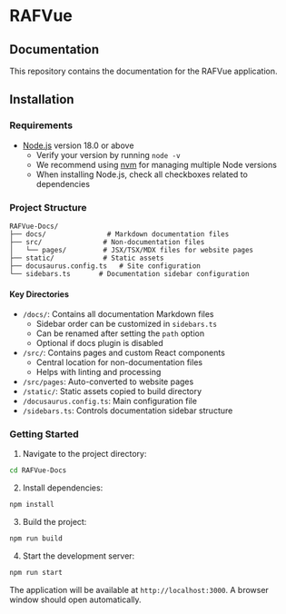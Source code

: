 # RAFVue

## Documentation

This repository contains the documentation for the RAFVue application.

## Installation

### Requirements

- [Node.js](https://nodejs.org/en/download/) version 18.0 or above
  - Verify your version by running `node -v`
  - We recommend using [nvm](https://github.com/nvm-sh/nvm) for managing multiple Node versions
  - When installing Node.js, check all checkboxes related to dependencies

### Project Structure

```
RAFVue-Docs/
├── docs/               # Markdown documentation files
├── src/               # Non-documentation files
│   └── pages/         # JSX/TSX/MDX files for website pages
├── static/            # Static assets
├── docusaurus.config.ts   # Site configuration
└── sidebars.ts       # Documentation sidebar configuration
```

#### Key Directories

- `/docs/`: Contains all documentation Markdown files
  - Sidebar order can be customized in `sidebars.ts`
  - Can be renamed after setting the `path` option
  - Optional if docs plugin is disabled
- `/src/`: Contains pages and custom React components
  - Central location for non-documentation files
  - Helps with linting and processing
- `/src/pages`: Auto-converted to website pages
- `/static/`: Static assets copied to build directory
- `/docusaurus.config.ts`: Main configuration file
- `/sidebars.ts`: Controls documentation sidebar structure

### Getting Started

1. Navigate to the project directory:
```bash
cd RAFVue-Docs
```

2. Install dependencies:
```bash
npm install
```

3. Build the project:
```bash
npm run build
```

4. Start the development server:
```bash
npm run start
```

The application will be available at `http://localhost:3000`. A browser window should open automatically.